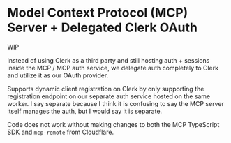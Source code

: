 # Model Context Protocol (MCP) Server + Delegated Clerk OAuth

WIP

Instead of using Clerk as a third party and still hosting auth + sessions inside the MCP / MCP auth service, we delegate auth completely to Clerk and utilize it as our OAuth provider.

Supports dynamic client registration on Clerk by only supporting the registration endpoint on our separate auth service hosted on the same worker. I say separate because I think it is confusing to say the MCP server itself manages the auth, but I would say it is separate.

Code does not work without making changes to both the MCP TypeScript SDK and `mcp-remote` from Cloudflare.